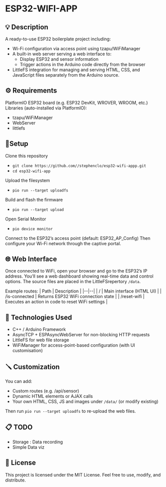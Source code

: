 # ESP32-WIFI-APP

## 💡 Description

A ready-to-use ESP32 boilerplate project including:
* Wi-Fi configuration via access point using tzapu/WiFiManager
* A built-in web server serving a web interface to:
  - Display ESP32 and sensor information
  - Trigger actions in the Arduino code directly from the browser
* LittleFS integration for managing and serving HTML, CSS, and JavaScript files separately from the Arduino source.

## ⚙️ Requirements

PlatformIO
ESP32 board (e.g. ESP32 DevKit, WROVER, WROOM, etc.)
Libraries (auto-installed via PlatformIO):
* tzapu/WiFiManager
* WebServer
* littlefs

## 🧩Setup

Clone this repository
* `git clone https://github.com//stephenclo/esp32-wifi-appp.git`
* `cd esp32-wifi-app`

Upload the filesystem
* `pio run --target uploadfs`

Build and flash the firmware
* `pio run --target upload`

Open Serial Monitor
* `pio device monitor`

Connect to the ESP32’s access point (default: ESP32_AP_Config)
Then configure your Wi-Fi network through the captive portal.

## 🌐 Web Interface

Once connected to WiFi, open your browser and go to the ESP32’s IP address.
You’ll see a web dashboard showing real-time data and control options.
The source files are placed in the LittleFSrepertory `/data`.   

Example routes:
| Path | Description |
|--|--|
| / | Main interface (HTML UI) |
| /is-connected |	Returns ESP32 WiFi connection state |
| /reset-wifi | Executes an action in code to reset WiFi settings |

## 🧠 Technologies Used

* C++ / Arduino Framework
* AsyncTCP + ESPAsyncWebServer for non-blocking HTTP requests
* LittleFS for web file storage
* WiFiManager for access-point-based configuration (with UI customisation)

## 🪛 Customization

You can add:
* Custom routes (e.g. /api/sensor)
* Dynamic HTML elements or AJAX calls
* Your own HTML, CSS, JS and images under `/data/` (or modify existing)

Then run `pio run --target uploadfs` to re-upload the web files.

## 📋 TODO

* Storage : Data recording 
* Simple Data viz

## 📝 License

This project is licensed under the MIT License.
Feel free to use, modify, and distribute.